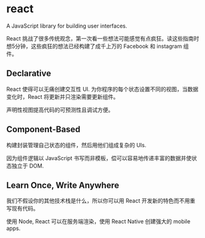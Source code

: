 # react

A JavaScript library for building user interfaces.

React 挑战了很多传统观念，第一次看一些想法可能感觉有点疯狂。读这些指南时想5分钟，这些疯狂的想法已经构建了成千上万的 Facebook 和 instagram 组件。

## Declarative

React 使得可以无痛创建交互性 UI. 为你程序的每个状态设置不同的视图，当数据变化时，React 将更新并只渲染需要更新组件。

声明性视图提高代码的可预测性且调试方便。

## Component-Based

构建封装管理自己状态的组件，然后用他们组成复杂的 UIs.

因为组件逻辑以 JavaScript 书写而非模板，偿可以容易地传递丰富的数据并使状态独立于 DOM.

## Learn Once, Write Anywhere

我们不假设你的其他技术栈是什么，所以你可以用 React 开发新的特色而不用重写现有代码。

使用 Node, React 可以在服务端渲染，使用 React Native 创建强大的 mobile apps.
